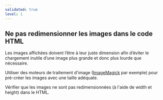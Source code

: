 ```yaml
---
validated: true
level: 1
---
```


## Ne pas redimensionner les images dans le code HTML

Les images affichées doivent l’être à leur juste dimension afin d’éviter le chargement inutile d’une image plus grande et donc plus lourde que nécessaire.

Utiliser des moteurs de traitement d'image ([ImageMagick](http://www.imagemagick.org/script/index.php) par exemple) pour pré-créer les images avec une taille adéquate.

Vérifier que les images ne sont pas redimensionnées (à l'aide de width et height) dans le HTML.
